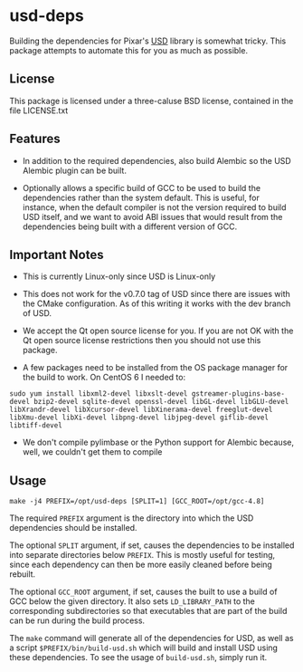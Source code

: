 # usd-deps

Building the dependencies for Pixar's [USD](https://github.com/PixarAnimationStudios/USD) library is somewhat tricky.  This package attempts to automate this for you as much as possible.

## License

This package is licensed under a three-caluse BSD license, contained in the file LICENSE.txt

## Features

- In addition to the required dependencies, also build Alembic so the USD Alembic plugin can be built.

- Optionally allows a specific build of GCC to be used to build the dependencies rather than the system default.  This is useful, for instance, when the default compiler is not the version required to build USD itself, and we want to avoid ABI issues that would result from the dependencies being built with a different version of GCC.

## Important Notes

- This is currently Linux-only since USD is Linux-only

- This does not work for the v0.7.0 tag of USD since there are issues with the CMake configuration.  As of this writing it works with the dev branch of USD.

- We accept the Qt open source license for you.  If you are not OK with the Qt open source license restrictions then you should not use this package.

- A few packages need to be installed from the OS package manager for the build to work.  On CentOS 6 I needed to:

```
sudo yum install libxml2-devel libxslt-devel gstreamer-plugins-base-devel bzip2-devel sqlite-devel openssl-devel libGL-devel libGLU-devel libXrandr-devel libXcursor-devel libXinerama-devel freeglut-devel libXmu-devel libXi-devel libpng-devel libjpeg-devel giflib-devel libtiff-devel
```

- We don't compile pylimbase or the Python support for Alembic because, well, we couldn't get them to compile

## Usage

```
make -j4 PREFIX=/opt/usd-deps [SPLIT=1] [GCC_ROOT=/opt/gcc-4.8]
```

The required `PREFIX` argument is the directory into which the USD dependencies should be installed.

The optional `SPLIT` argument, if set, causes the dependencies to be installed into separate directories below `PREFIX`.  This is mostly useful for testing, since each dependency can then be more easily cleaned before being rebuilt.

The optional `GCC_ROOT` argument, if set, causes the built to use a build of GCC below the given directory.  It also sets `LD_LIBRARY_PATH` to the corresponding subdirectories so that executables that are part of the build can be run during the build process.

The `make` command will generate all of the dependencies for USD, as well as a script `$PREFIX/bin/build-usd.sh` which will build and install USD using these dependencies.  To see the usage of `build-usd.sh`, simply run it.
